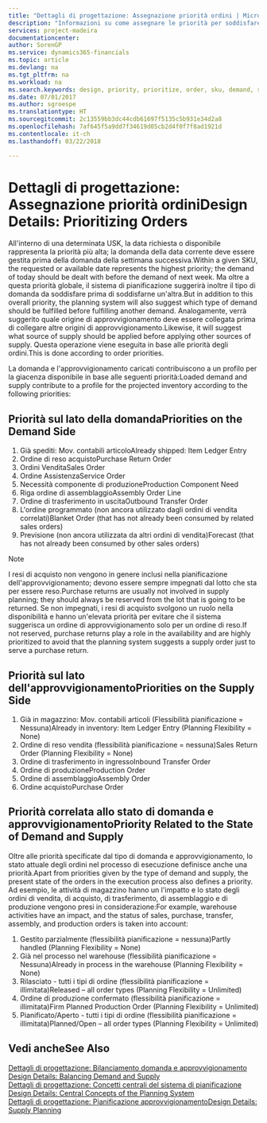 ```yaml
---
title: "Dettagli di progettazione: Assegnazione priorità ordini | Microsoft Docs"
description: "Informazioni su come assegnare le priorità per soddisfare domanda e approvvigionamento."
services: project-madeira
documentationcenter: 
author: SorenGP
ms.service: dynamics365-financials
ms.topic: article
ms.devlang: na
ms.tgt_pltfrm: na
ms.workload: na
ms.search.keywords: design, priority, prioritize, order, sku, demand, supply
ms.date: 07/01/2017
ms.author: sgroespe
ms.translationtype: HT
ms.sourcegitcommit: 2c13559bb3dc44cdb61697f5135c5b931e34d2a8
ms.openlocfilehash: 7af645f5a9dd7f34619d05cb2d4f0f7f8ad1921d
ms.contentlocale: it-ch
ms.lasthandoff: 03/22/2018

---
```

# <a name="design-details-prioritizing-orders"></a><span data-ttu-id="e5ade-103">Dettagli di progettazione: Assegnazione priorità ordini</span><span class="sxs-lookup"><span data-stu-id="e5ade-103">Design Details: Prioritizing Orders</span></span>
<span data-ttu-id="e5ade-104">All'interno di una determinata USK, la data richiesta o disponibile rappresenta la priorità più alta; la domanda della data corrente deve essere gestita prima della domanda della settimana successiva.</span><span class="sxs-lookup"><span data-stu-id="e5ade-104">Within a given SKU, the requested or available date represents the highest priority; the demand of today should be dealt with before the demand of next week.</span></span> <span data-ttu-id="e5ade-105">Ma oltre a questa priorità globale, il sistema di pianificazione suggerirà inoltre il tipo di domanda da soddisfare prima di soddisfarne un'altra.</span><span class="sxs-lookup"><span data-stu-id="e5ade-105">But in addition to this overall priority, the planning system will also suggest which type of demand should be fulfilled before fulfilling another demand.</span></span> <span data-ttu-id="e5ade-106">Analogamente, verrà suggerito quale origine di approvvigionamento deve essere collegata prima di collegare altre origini di approvvigionamento.</span><span class="sxs-lookup"><span data-stu-id="e5ade-106">Likewise, it will suggest what source of supply should be applied before applying other sources of supply.</span></span> <span data-ttu-id="e5ade-107">Questa operazione viene eseguita in base alle priorità degli ordini.</span><span class="sxs-lookup"><span data-stu-id="e5ade-107">This is done according to order priorities.</span></span>  
  
<span data-ttu-id="e5ade-108">La domanda e l'approvvigionamento caricati contribuiscono a un profilo per la giacenza disponibile in base alle seguenti priorità:</span><span class="sxs-lookup"><span data-stu-id="e5ade-108">Loaded demand and supply contribute to a profile for the projected inventory according to the following priorities:</span></span>  
  
## <a name="priorities-on-the-demand-side"></a><span data-ttu-id="e5ade-109">Priorità sul lato della domanda</span><span class="sxs-lookup"><span data-stu-id="e5ade-109">Priorities on the Demand Side</span></span>  
1. <span data-ttu-id="e5ade-110">Già spediti: Mov. contabili articolo</span><span class="sxs-lookup"><span data-stu-id="e5ade-110">Already shipped: Item Ledger Entry</span></span>  
2. <span data-ttu-id="e5ade-111">Ordine di reso acquisto</span><span class="sxs-lookup"><span data-stu-id="e5ade-111">Purchase Return Order</span></span>  
3. <span data-ttu-id="e5ade-112">Ordini Vendita</span><span class="sxs-lookup"><span data-stu-id="e5ade-112">Sales Order</span></span>  
4. <span data-ttu-id="e5ade-113">Ordine Assistenza</span><span class="sxs-lookup"><span data-stu-id="e5ade-113">Service Order</span></span>  
5. <span data-ttu-id="e5ade-114">Necessità componente di produzione</span><span class="sxs-lookup"><span data-stu-id="e5ade-114">Production Component Need</span></span>  
6. <span data-ttu-id="e5ade-115">Riga ordine di assemblaggio</span><span class="sxs-lookup"><span data-stu-id="e5ade-115">Assembly Order Line</span></span>  
7. <span data-ttu-id="e5ade-116">Ordine di trasferimento in uscita</span><span class="sxs-lookup"><span data-stu-id="e5ade-116">Outbound Transfer Order</span></span>  
8. <span data-ttu-id="e5ade-117">L'ordine programmato (non ancora utilizzato dagli ordini di vendita correlati)</span><span class="sxs-lookup"><span data-stu-id="e5ade-117">Blanket Order (that has not already been consumed by related sales orders)</span></span>  
9. <span data-ttu-id="e5ade-118">Previsione (non ancora utilizzata da altri ordini di vendita)</span><span class="sxs-lookup"><span data-stu-id="e5ade-118">Forecast (that has not already been consumed by other sales orders)</span></span>  
  
> [!NOTE]  
>  <span data-ttu-id="e5ade-119">I resi di acquisto non vengono in genere inclusi nella pianificazione dell'approvvigionamento; devono essere sempre impegnati dal lotto che sta per essere reso.</span><span class="sxs-lookup"><span data-stu-id="e5ade-119">Purchase returns are usually not involved in supply planning; they should always be reserved from the lot that is going to be returned.</span></span> <span data-ttu-id="e5ade-120">Se non impegnati, i resi di acquisto svolgono un ruolo nella disponibilità e hanno un'elevata priorità per evitare che il sistema suggerisca un ordine di approvvigionamento solo per un ordine di reso.</span><span class="sxs-lookup"><span data-stu-id="e5ade-120">If not reserved, purchase returns play a role in the availability and are highly prioritized to avoid that the planning system suggests a supply order just to serve a purchase return.</span></span>  
  
## <a name="priorities-on-the-supply-side"></a><span data-ttu-id="e5ade-121">Priorità sul lato dell'approvvigionamento</span><span class="sxs-lookup"><span data-stu-id="e5ade-121">Priorities on the Supply Side</span></span>  
1. <span data-ttu-id="e5ade-122">Già in magazzino: Mov. contabili articoli (Flessibilità pianificazione = Nessuna)</span><span class="sxs-lookup"><span data-stu-id="e5ade-122">Already in inventory: Item Ledger Entry (Planning Flexibility = None)</span></span>  
2. <span data-ttu-id="e5ade-123">Ordine di reso vendita (flessibilità pianificazione = nessuna)</span><span class="sxs-lookup"><span data-stu-id="e5ade-123">Sales Return Order (Planning Flexibility = None)</span></span>  
3. <span data-ttu-id="e5ade-124">Ordine di trasferimento in ingresso</span><span class="sxs-lookup"><span data-stu-id="e5ade-124">Inbound Transfer Order</span></span>  
4. <span data-ttu-id="e5ade-125">Ordine di produzione</span><span class="sxs-lookup"><span data-stu-id="e5ade-125">Production Order</span></span>  
5. <span data-ttu-id="e5ade-126">Ordine di assemblaggio</span><span class="sxs-lookup"><span data-stu-id="e5ade-126">Assembly Order</span></span>  
6. <span data-ttu-id="e5ade-127">Ordine acquisto</span><span class="sxs-lookup"><span data-stu-id="e5ade-127">Purchase Order</span></span>  
  
## <a name="priority-related-to-the-state-of-demand-and-supply"></a><span data-ttu-id="e5ade-128">Priorità correlata allo stato di domanda e approvvigionamento</span><span class="sxs-lookup"><span data-stu-id="e5ade-128">Priority Related to the State of Demand and Supply</span></span>  
<span data-ttu-id="e5ade-129">Oltre alle priorità specificate dal tipo di domanda e approvvigionamento, lo stato attuale degli ordini nel processo di esecuzione definisce anche una priorità.</span><span class="sxs-lookup"><span data-stu-id="e5ade-129">Apart from priorities given by the type of demand and supply, the present state of the orders in the execution process also defines a priority.</span></span> <span data-ttu-id="e5ade-130">Ad esempio, le attività di magazzino hanno un l'impatto e lo stato degli ordini di vendita, di acquisto, di trasferimento, di assemblaggio e di produzione vengono presi in considerazione:</span><span class="sxs-lookup"><span data-stu-id="e5ade-130">For example, warehouse activities have an impact, and the status of sales, purchase, transfer, assembly, and production orders is taken into account:</span></span>  
  
1. <span data-ttu-id="e5ade-131">Gestito parzialmente (flessibilità pianificazione = nessuna)</span><span class="sxs-lookup"><span data-stu-id="e5ade-131">Partly handled (Planning Flexibility = None)</span></span>  
2. <span data-ttu-id="e5ade-132">Già nel processo nel warehouse (flessibilità pianificazione = Nessuna)</span><span class="sxs-lookup"><span data-stu-id="e5ade-132">Already in process in the warehouse (Planning Flexibility = None)</span></span>  
3. <span data-ttu-id="e5ade-133">Rilasciato - tutti i tipi di ordine (flessibilità pianificazione = illimitata)</span><span class="sxs-lookup"><span data-stu-id="e5ade-133">Released – all order types (Planning Flexibility = Unlimited)</span></span>  
4. <span data-ttu-id="e5ade-134">Ordine di produzione confermato (flessibilità pianificazione = illimitata)</span><span class="sxs-lookup"><span data-stu-id="e5ade-134">Firm Planned Production Order (Planning Flexibility = Unlimited)</span></span>  
5. <span data-ttu-id="e5ade-135">Pianificato/Aperto - tutti i tipi di ordine (flessibilità pianificazione = illimitata)</span><span class="sxs-lookup"><span data-stu-id="e5ade-135">Planned/Open – all order types (Planning Flexibility = Unlimited)</span></span>  
  
## <a name="see-also"></a><span data-ttu-id="e5ade-136">Vedi anche</span><span class="sxs-lookup"><span data-stu-id="e5ade-136">See Also</span></span>  
<span data-ttu-id="e5ade-137">[Dettagli di progettazione: Bilanciamento domanda e approvvigionamento](design-details-balancing-demand-and-supply.md) </span><span class="sxs-lookup"><span data-stu-id="e5ade-137">[Design Details: Balancing Demand and Supply](design-details-balancing-demand-and-supply.md) </span></span>  
<span data-ttu-id="e5ade-138">[Dettagli di progettazione: Concetti centrali del sistema di pianificazione](design-details-central-concepts-of-the-planning-system.md) </span><span class="sxs-lookup"><span data-stu-id="e5ade-138">[Design Details: Central Concepts of the Planning System](design-details-central-concepts-of-the-planning-system.md) </span></span>  
[<span data-ttu-id="e5ade-139">Dettagli di progettazione: Pianificazione approvvigionamento</span><span class="sxs-lookup"><span data-stu-id="e5ade-139">Design Details: Supply Planning</span></span>](design-details-supply-planning.md)
